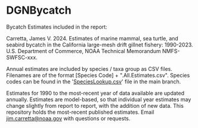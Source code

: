 # DGNBycatch
 Bycatch Estimates included in the report:
 
Carretta, James V. 2024. Estimates of marine mammal, sea turtle, and seabird bycatch in the California large-mesh drift gillnet fishery: 1990-2023. U.S. Department of Commerce, NOAA Technical Memorandum NMFS-SWFSC-xxx.

Annual estimates are included by species / taxa group as CSV files. Filenames are of the format [Species Code] + ".All.Estimates.csv".  Species codes can be found in the '[SpeciesLookup.csv](SpeciesLookup.csv)' file in the main branch.

Estimates for 1990 to the most-recent year of data available are updated annually. Estimates are model-based, so that individual year estimates may change slightly from report to report, with the addition of new data.  This repository holds the most-recent published estimates. Email jim.carretta@noaa.gov with questions or requests.


